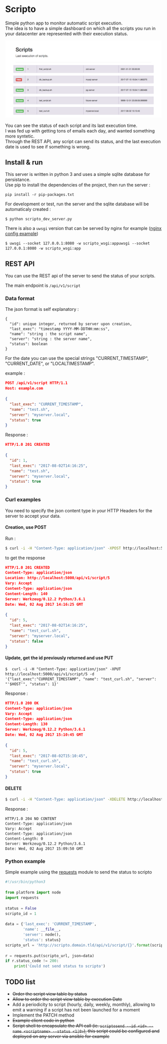 # Scripto

Simple python app to monitor automatic script execution.  
The idea is to have a simple dashboard on which all the scripts you run in your datacenter are represented with their execution status.

![Screenshot](./docs/img/screenshot.png)

You can see the status of each script and its last execution time.  
I was fed up with getting tons of emails each day, and wanted something more syntetic.  
Through the REST API, any script can send its status, and the last execution date is used to see if something is wrong.

## Install & run
This server is written in python 3 and uses a simple sqlite database for persistance.  
Use pip to install the dependencies of the project, then run the server :
```
pip install -r pip-packages.txt
```

For development or test, run the server and the sqlite database will be automaticaly created :

```
$ python scripto_dev_server.py
```

There is also a `uwsgi` version that can be served by nginx for example ([nginx config example](./docs/nginx/scripto.conf))
```
$ uwsgi --socket 127.0.0.1:8080 -w scripto_wsgi:appuwsgi --socket 127.0.0.1:8080 -w scripto_wsgi:app
```

## REST API
You can use the REST api of the server to send the status of your scripts.

The main endpoint is `/api/v1/script`

### Data format
The json format is self explanatory :
```
{
  "id": unique integer, returned by server upon creation,
  "last_exec": "timestamp YYYY-MM-DDTHH:mm:ss",
  "name": "string : the script name",
  "server": "string : the server name",
  "status": boolean
}
```

For the date you can use the special strings "CURRENT_TIMESTAMP", "CURRENT_DATE", or "LOCALTIMESTAMP".

example :
```json
POST /api/v1/script HTTP/1.1
Host: example.com

{
  "last_exec": "CURRENT_TIMESTAMP",
  "name": "test.sh",
  "server": "myserver.local",
  "status": true
}
```
Response :
```json
HTTP/1.0 201 CREATED

{
  "id": 1,
  "last_exec": "2017-08-02T14:16:25",
  "name": "test.sh",
  "server": "myserver.local",
  "status": true
}
```


### Curl examples
You need to specify the json content type in your HTTP Headers for the server to accept your data.

#### Creation, use POST
Run :
```bash
$ curl -i -H "Content-Type: application/json" -XPOST http://localhost:5000/api/v1/script -d '{"last_exec":"CURRENT_TIMESTAMP", "name": "test_curl.sh", "server": "'$HOST'", "status": 0}'
```

to get the response

```json
HTTP/1.0 201 CREATED
Content-Type: application/json
Location: http://localhost:5000/api/v1/script/5
Vary: Accept
Content-Type: application/json
Content-Length: 140
Server: Werkzeug/0.12.2 Python/3.6.1
Date: Wed, 02 Aug 2017 14:16:25 GMT

{
  "id": 5,
  "last_exec": "2017-08-02T14:16:25",
  "name": "test_curl.sh",
  "server": "myserver.local",
  "status": false
}
```

#### Update, get the id previously returned and use PUT

```
$  curl -i -H "Content-Type: application/json" -XPUT http://localhost:5000/api/v1/script/5 -d '{"last_exec":"CURRENT_TIMESTAMP", "name": "test_curl.sh", "server": "'$HOST'", "status": 1}'
```

Response :

```json
HTTP/1.0 200 OK
Content-Type: application/json
Vary: Accept
Content-Type: application/json
Content-Length: 130
Server: Werkzeug/0.12.2 Python/3.6.1
Date: Wed, 02 Aug 2017 15:10:45 GMT

{
  "id": 5,
  "last_exec": "2017-08-02T15:10:45",
  "name": "test_curl.sh",
  "server": "myserver.local",
  "status": true
}
```

#### DELETE
```bash
$ curl -i -H "Content-Type: application/json" -XDELETE http://localhost:5000/api/v1/script/5
```

Response :
```
HTTP/1.0 204 NO CONTENT
Content-Type: application/json
Vary: Accept
Content-Type: application/json
Content-Length: 0
Server: Werkzeug/0.12.2 Python/3.6.1
Date: Wed, 02 Aug 2017 15:09:50 GMT
```

### Python example

Simple example using the [requests](http://docs.python-requests.org/en/master/)
module to send the status to scripto

```python
#!/usr/bin/python3

from platform import node
import requests

status = False
scripto_id = 1

data = {'last_exec': 'CURRENT_TIMESTAMP',
        'name': __file__,
        'server': node(),
        'status': status}
scripto_url = 'http://scripto.domain.tld/api/v1/script/{}'.format(scripto_id)

r = requests.put(scripto_url, json=data)
if r.status_code != 200:
    print('Could not send status to scripto')
```
## TODO list

-   ~~Order the script view table by status~~
-   ~~Allow to order the script view table by execution Date~~
-   Add a periodicity to script (hourly, daily, weekly, monthly), allowing to emit a warning if a script has not been launched for a moment
-   Implement the PATCH method
-   ~~Example client code in python~~
-   ~~Script shell to encapsulate the API call (ie. `scriptosend --id <id> --name <scriptname> --status <1|0>`), this script could be configured and deployed on any server via ansible for example~~
